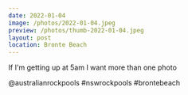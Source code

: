 ```yaml
---
date: 2022-01-04
image: /photos/2022-01-04.jpeg
preview: /photos/thumb-2022-01-04.jpeg
layout: post
location: Bronte Beach
---
```


If I'm getting up at 5am I want more than one photo

@australianrockpools #nswrockpools #brontebeach
